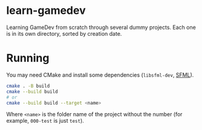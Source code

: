 # learn-gamedev

Learning GameDev from scratch through several dummy projects. Each one is in its
own directory, sorted by creation date.

# Running

You may need CMake and install some dependencies (`libsfml-dev`, [SFML]).

```sh
cmake . -B build
cmake --build build
# or
cmake --build build --target <name>
```

Where `<name>` is the folder name of the project without the number (for
example, `000-test` is just `test`).

[SFML]: https://www.sfml-dev.org

